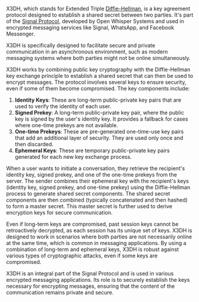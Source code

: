 X3DH, which stands for Extended Triple [Diffie-Hellman](../cryptography/dh.md), is a key agreement protocol designed to establish a shared secret between two parties. It's part of the [Signal Protocol](../protocols/signal.md), developed by Open Whisper Systems and used in encrypted messaging services like Signal, WhatsApp, and Facebook Messenger.

X3DH is specifically designed to facilitate secure and private communication in an asynchronous environment, such as modern messaging systems where both parties might not be online simultaneously.

X3DH works by combining public key cryptography with the Diffie-Hellman key exchange principle to establish a shared secret that can then be used to encrypt messages. The protocol involves several keys to ensure security, even if some of them become compromised. The key components include:

1. **Identity Keys**: These are long-term public-private key pairs that are used to verify the identity of each user.
2. **Signed Prekey**: A long-term public-private key pair, where the public key is signed by the user's identity key. It provides a fallback for cases where one-time prekeys are not available.
3. **One-time Prekeys**: These are pre-generated one-time-use key pairs that add an additional layer of security. They are used only once and then discarded.
4. **Ephemeral Keys**: These are temporary public-private key pairs generated for each new key exchange process.

When a user wants to initiate a conversation, they retrieve the recipient's identity key, signed prekey, and one of the one-time prekeys from the server. The sender combines their ephemeral key with the recipient's keys (identity key, signed prekey, and one-time prekey) using the Diffie-Hellman process to generate shared secret components. The shared secret components are then combined (typically concatenated and then hashed) to form a master secret. This master secret is further used to derive encryption keys for secure communication.

Even if long-term keys are compromised, past session keys cannot be retroactively decrypted, as each session has its unique set of keys. X3DH is designed to work in scenarios where both parties are not necessarily online at the same time, which is common in messaging applications. By using a combination of long-term and ephemeral keys, X3DH is robust against various types of cryptographic attacks, even if some keys are compromised.

X3DH is an integral part of the Signal Protocol and is used in various encrypted messaging applications. Its role is to securely establish the keys necessary for encrypting messages, ensuring that the content of the communication remains private and secure.
